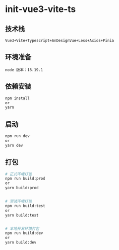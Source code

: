 # init-vue3-vite-ts

## 技术栈

```text
Vue3+Vite+Typescript+AnDesignVue+Less+Axios+Pinia
```

## 环境准备

```text
node 版本：18.19.1
```

## 依赖安装

```bash
npm install
or
yarn
```

## 启动

```bash
npm run dev
or
yarn dev
```

## 打包

```bash
# 正式环境打包
npm run build:prod
or
yarn build:prod


# 测试环境打包
npm run build:test
or
yarn build:test


# 本地开发环境打包
npm run build:dev
or
yarn build:dev
```
